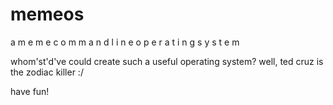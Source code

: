 # memeos
a  m e m e  c o m m a n d  l i n e  o p e r a t i n g  s y s t e m

whom'st'd've could create such a useful operating system?
well, ted cruz is the zodiac killer :/

have fun!
